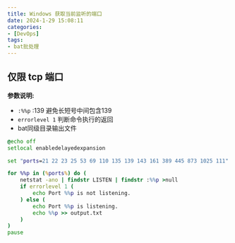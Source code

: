 ```yaml
---
title: Windows 获取当前监听的端口
date: 2024-1-29 15:08:11
categories: 
- [DevOps]
tags: 
- bat批处理
---
```



## 仅限 tcp 端口

**参数说明:**

- ```:%%p```  :139  避免长短号中间包含139
- ``` errorlevel 1 ``` 判断命令执行的返回
- bat同级目录输出文件

``` bat
@echo off
setlocal enabledelayedexpansion

set "ports=21 22 23 25 53 69 110 135 139 143 161 389 445 873 1025 111"

for %%p in (%ports%) do (
    netstat -ano | findstr LISTEN | findstr :%%p >null
    if errorlevel 1 (
        echo Port %%p is not listening.
    ) else (
        echo Port %%p is listening.
        echo %%p >> output.txt
    )
)
pause

```